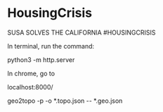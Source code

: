 # HousingCrisis
SUSA SOLVES THE CALIFORNIA #HOUSINGCRISIS

In terminal, run the command:

python3 -m http.server

In chrome, go to 

localhost:8000/

geo2topo -p -o *.topo.json -- *.geo.json